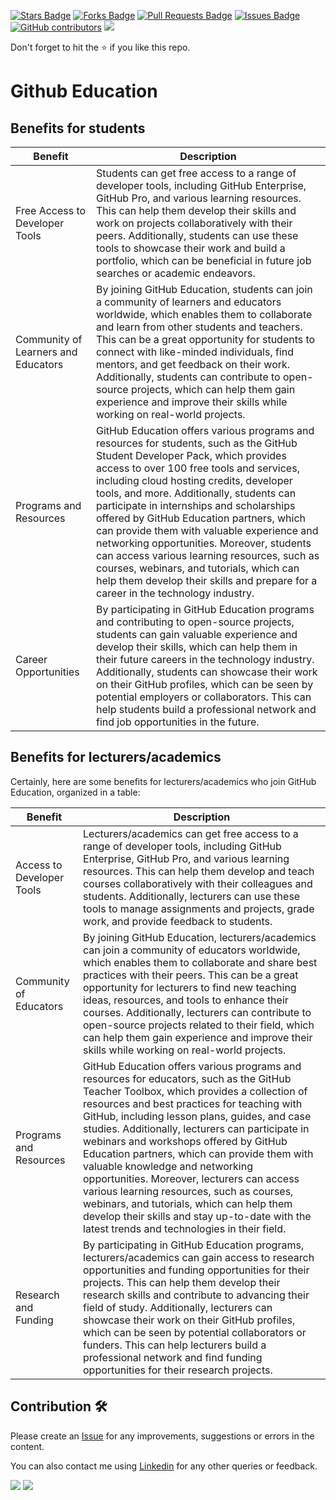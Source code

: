 <a href="https://github.com/drshahizan/learn-github/stargazers"><img src="https://img.shields.io/github/stars/drshahizan/learn-github" alt="Stars Badge"/></a>
<a href="https://github.com/drshahizan/learn-github/network/members"><img src="https://img.shields.io/github/forks/drshahizan/learn-github" alt="Forks Badge"/></a>
<a href="https://github.com/drshahizan/learn-github/pulls"><img src="https://img.shields.io/github/issues-pr/drshahizan/learn-github" alt="Pull Requests Badge"/></a>
<a href="https://github.com/drshahizan/learn-github/issues"><img src="https://img.shields.io/github/issues/drshahizan/learn-github" alt="Issues Badge"/></a>
<a href="https://github.com/drshahizan/learn-github/graphs/contributors"><img alt="GitHub contributors" src="https://img.shields.io/github/contributors/drshahizan/learn-github?color=2b9348"></a>
![](https://visitor-badge.glitch.me/badge?page_id=drshahizan/learn-cloud)

Don't forget to hit the :star: if you like this repo.

# Github Education

## Benefits for students


| Benefit| Description |
|--------------------------|----------------------------------------|
| Free Access to Developer Tools | Students can get free access to a range of developer tools, including GitHub Enterprise, GitHub Pro, and various learning resources. This can help them develop their skills and work on projects collaboratively with their peers. Additionally, students can use these tools to showcase their work and build a portfolio, which can be beneficial in future job searches or academic endeavors. |
| Community of Learners and Educators | By joining GitHub Education, students can join a community of learners and educators worldwide, which enables them to collaborate and learn from other students and teachers. This can be a great opportunity for students to connect with like-minded individuals, find mentors, and get feedback on their work. Additionally, students can contribute to open-source projects, which can help them gain experience and improve their skills while working on real-world projects. |
| Programs and Resources | GitHub Education offers various programs and resources for students, such as the GitHub Student Developer Pack, which provides access to over 100 free tools and services, including cloud hosting credits, developer tools, and more. Additionally, students can participate in internships and scholarships offered by GitHub Education partners, which can provide them with valuable experience and networking opportunities. Moreover, students can access various learning resources, such as courses, webinars, and tutorials, which can help them develop their skills and prepare for a career in the technology industry. |
| Career Opportunities | By participating in GitHub Education programs and contributing to open-source projects, students can gain valuable experience and develop their skills, which can help them in their future careers in the technology industry. Additionally, students can showcase their work on their GitHub profiles, which can be seen by potential employers or collaborators. This can help students build a professional network and find job opportunities in the future.|

## Benefits for lecturers/academics
Certainly, here are some benefits for lecturers/academics who join GitHub Education, organized in a table:

| Benefit| Description |
|--------------------------|----------------------------------------|
| Access to Developer Tools | Lecturers/academics can get free access to a range of developer tools, including GitHub Enterprise, GitHub Pro, and various learning resources. This can help them develop and teach courses collaboratively with their colleagues and students. Additionally, lecturers can use these tools to manage assignments and projects, grade work, and provide feedback to students. |
| Community of Educators | By joining GitHub Education, lecturers/academics can join a community of educators worldwide, which enables them to collaborate and share best practices with their peers. This can be a great opportunity for lecturers to find new teaching ideas, resources, and tools to enhance their courses. Additionally, lecturers can contribute to open-source projects related to their field, which can help them gain experience and improve their skills while working on real-world projects. |
| Programs and Resources | GitHub Education offers various programs and resources for educators, such as the GitHub Teacher Toolbox, which provides a collection of resources and best practices for teaching with GitHub, including lesson plans, guides, and case studies. Additionally, lecturers can participate in webinars and workshops offered by GitHub Education partners, which can provide them with valuable knowledge and networking opportunities. Moreover, lecturers can access various learning resources, such as courses, webinars, and tutorials, which can help them develop their skills and stay up-to-date with the latest trends and technologies in their field. |
| Research and Funding | By participating in GitHub Education programs, lecturers/academics can gain access to research opportunities and funding opportunities for their projects. This can help them develop their research skills and contribute to advancing their field of study. Additionally, lecturers can showcase their work on their GitHub profiles, which can be seen by potential collaborators or funders. This can help lecturers build a professional network and find funding opportunities for their research projects.|
## Contribution 🛠️
Please create an [Issue](https://github.com/drshahizan/learn-github/issues) for any improvements, suggestions or errors in the content.

You can also contact me using [Linkedin](https://www.linkedin.com/in/drshahizan/) for any other queries or feedback.

![](https://komarev.com/ghpvc/?username=drshahizan&label=Views&color=0e75b6&style=flat)
![](https://hit.yhype.me/github/profile?user_id=81284918)


